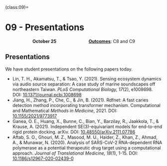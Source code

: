 (class:09)=
# 09 - Presentations

<p style="text-align: center;">
    <object hspace="50">
        <b>October 25</b>
    </object>
    <object hspace="50">
        <a class="reference internal" href="../syllabus.html#course-outcomes"><span class="std std-ref"><strong>Outcomes</strong></span></a>: C8 and C9
    </object>
</p>

## Presentations

We have student presentations on the following papers today.

- Lin, T. H., Akamatsu, T., & Tsao, Y. (2021). Sensing ecosystem dynamics via audio source separation: A case study of marine soundscapes off northeastern Taiwan. *PLoS Computational Biology, 17*(2), e1008698. DOI: [10.1371/journal.pcbi.1008698](https://doi.org/10.1371/journal.pcbi.1008698)
- Jiang, H., Zhang, P., Che, C., & Jin, B. (2021). Rdfnet: A fast caries detection method incorporating transformer mechanism. Computational and Mathematical *Methods in Medicine*, 2021. DOI: [10.1155/2021/9773917](https://doi.org/10.1155/2021/9773917)
- Ganea, O. E., Huang, X., Bunne, C., Bian, Y., Barzilay, R., Jaakkola, T., & Krause, A. (2021). Independent SE(3)-equivariant models for end-to-end rigid protein docking. arXiv. DOI: [10.48550/arXiv.2111.07786](https://doi.org/10.48550/arXiv.2111.07786)
- Aftab, S. O., Ghouri, M. Z., Masood, M. U., Haider, Z., Khan, Z., Ahmad, A., & Munawar, N. (2020). Analysis of SARS-CoV-2 RNA-dependent RNA polymerase as a potential therapeutic drug target using a computational approach. *Journal of Translational Medicine, 18*(1), 1-15. DOI: [10.1186/s12967-020-02439-0](https://doi.org/10.1186/s12967-020-02439-0)
